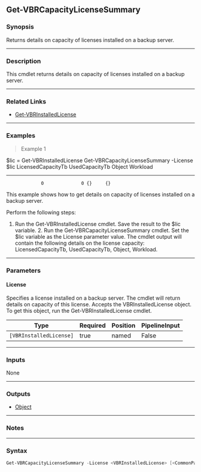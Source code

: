 Get-VBRCapacityLicenseSummary
-----------------------------

### Synopsis
Returns details on capacity of licenses installed on a backup server.

---

### Description

This cmdlet returns details on capacity of licenses installed on a backup server.

---

### Related Links
* [Get-VBRInstalledLicense](Get-VBRInstalledLicense)

---

### Examples
> Example 1

$lic = Get-VBRInstalledLicense
Get-VBRCapacityLicenseSummary -License $lic
LicensedCapacityTb UsedCapacityTb Object Workload
------------------ -------------- ------ --------
                 0              0 {}     {}
This example shows how to get details on capacity of licenses installed on a backup server.

Perform the following steps:

1. Run the Get-VBRInstalledLicense cmdlet. Save the result to the $lic variable.   2. Run the Get-VBRCapacityLicenseSummary cmdlet. Set the $lic variable as the License parameter value.     The cmdlet output will contain the following details on the license capacity: LicensedCapacityTb, UsedCapacityTb, Object, Workload.

---

### Parameters
#### **License**
Specifies a license installed on a backup server. The cmdlet will return details on capacity of this license. Accepts the VBRInstalledLicense object. To get this object, run the Get-VBRInstalledLicense cmdlet.

|Type                   |Required|Position|PipelineInput|
|-----------------------|--------|--------|-------------|
|`[VBRInstalledLicense]`|true    |named   |False        |

---

### Inputs
None

---

### Outputs
* [Object](https://learn.microsoft.com/en-us/dotnet/api/System.Object)

---

### Notes

---

### Syntax
```PowerShell
Get-VBRCapacityLicenseSummary -License <VBRInstalledLicense> [<CommonParameters>]
```

